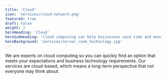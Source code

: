 ```yaml
---
title: 'Cloud'
icon: 'services/cloud-network.png'
featured: true
draft: false
weight: 2
heroHeading: 'Cloud'
heroSubHeading: 'Cloud computing can help businesses save time and money by boosting productivity'
heroBackground: 'services/server_room_technology.jpg'
---
```


We are experts on cloud computing so you can quickly find an option that meets your expectations and business technology requirements.
Our services are cloud-based, which means a long-term perspective that not everyone may think about. 
